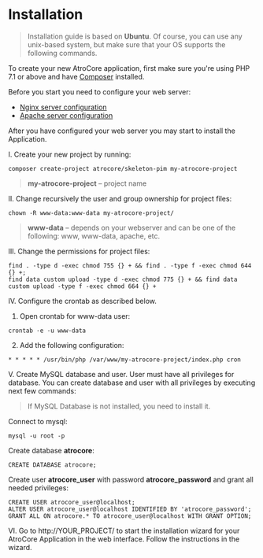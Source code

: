 # Installation

> Installation guide is based on **Ubuntu**. Of course, you can use any unix-based system, but make sure that your OS supports the following commands.<br/>

To create your new AtroCore application, first make sure you're using PHP 7.1 or above and have [Composer](https://getcomposer.org/download/) installed.

Before you start you need to configure your web server:

- [Nginx server configuration](https://github.com/atrocore/atrocore-docs/edit/master/en/administration/installation.md)
- [Apache server configuration](https://github.com/atrocore/atrocore-docs/blob/master/en/administration/apache-server-configuration.md)

After you have configured your web server you may start to install the Application.

I. Create your new project by running:
```
composer create-project atrocore/skeleton-pim my-atrocore-project
```
> **my-atrocore-project** – project name
   
II. Change recursively the user and group ownership for project files: 
```
chown -R www-data:www-data my-atrocore-project/
```
>**www-data** – depends on your webserver and can be one of the following: www, www-data, apache, etc.

III. Change the permissions for project files: 
```
find . -type d -exec chmod 755 {} + && find . -type f -exec chmod 644 {} +;
find data custom upload -type d -exec chmod 775 {} + && find data custom upload -type f -exec chmod 664 {} +
```     
IV. Configure the crontab as described below.

1. Open crontab for www-data user:
```
crontab -e -u www-data
``` 
2. Add the following configuration:
```      
* * * * * /usr/bin/php /var/www/my-atrocore-project/index.php cron 
```

V. Create MySQL database and user. User must have all privileges for database. You can create database and user with all privileges by executing next few commands:

> If MySQL Database is not installed, you need to install it.

Connect to mysql:
```
mysql -u root -p
```
Create database **atrocore**:
```
CREATE DATABASE atrocore;
```
Create user **atrocore_user** with password **atrocore_password** and grant all needed privileges:
```
CREATE USER atrocore_user@localhost;
ALTER USER atrocore_user@localhost IDENTIFIED BY 'atrocore_password';
GRANT ALL ON atrocore.* TO atrocore_user@localhost WITH GRANT OPTION;
```

VI. Go to http://YOUR_PROJECT/ to start the installation wizard for your AtroCore Application in the web interface. Follow the instructions in the wizard.
